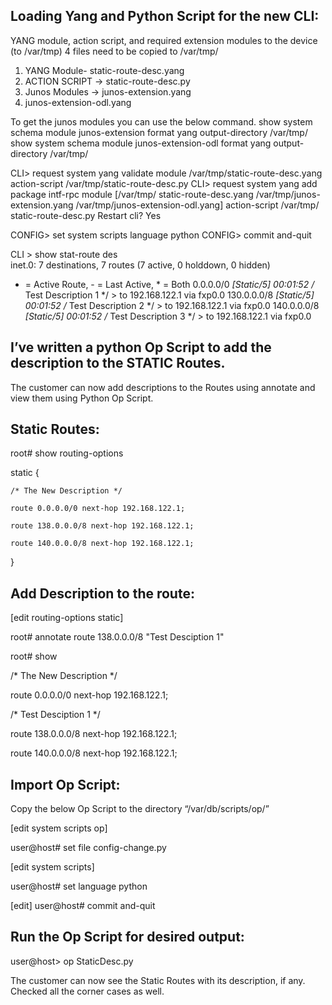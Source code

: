 Loading Yang and Python Script for the new CLI:
----------------------------------------------
 
YANG module, action script, and required extension modules to the device (to /var/tmp)
4 files need to be copied to /var/tmp/ 
1. YANG Module- static-route-desc.yang
2. ACTION SCRIPT -> static-route-desc.py
3. Junos Modules -> junos-extension.yang
4. junos-extension-odl.yang

To get the junos modules you can use the below command.
show system schema module junos-extension format yang output-directory /var/tmp/
show system schema module junos-extension-odl format yang output-directory /var/tmp/

CLI> request system yang validate module /var/tmp/static-route-desc.yang action-script /var/tmp/static-route-desc.py
CLI> request system yang add package intf-rpc module [/var/tmp/ static-route-desc.yang /var/tmp/junos-extension.yang /var/tmp/junos-extension-odl.yang] action-script /var/tmp/ static-route-desc.py
        Restart cli? Yes <enter>

CONFIG> set system scripts language python
CONFIG> commit and-quit

CLI > show stat-route des   
 inet.0: 7 destinations, 7 routes (7 active, 0 holddown, 0 hidden)
+ = Active Route, - = Last Active, * = Both
0.0.0.0/0          *[Static/5] 00:01:52 /* Test Description 1 */
                     > to 192.168.122.1 via fxp0.0
130.0.0.0/8        *[Static/5] 00:01:52 /* Test Description 2 */
                     > to 192.168.122.1 via fxp0.0
140.0.0.0/8        *[Static/5] 00:01:52 /* Test Description 3 */
                     > to 192.168.122.1 via fxp0.0

I’ve written a python Op Script to add the description to the STATIC Routes.
---------------------------------------------------------------------------
 
The customer can now add descriptions to the Routes using annotate and view them using Python Op Script.
 
Static Routes:
--------------
root# show routing-options

static {

    /* The New Description */

    route 0.0.0.0/0 next-hop 192.168.122.1;

    route 138.0.0.0/8 next-hop 192.168.122.1;

    route 140.0.0.0/8 next-hop 192.168.122.1;

}

Add Description to the route:
----------------------------
[edit routing-options static]

root# annotate route 138.0.0.0/8 "Test Desciption 1"

root# show

/* The New Description */

route 0.0.0.0/0 next-hop 192.168.122.1;

/* Test Desciption 1 */

route 138.0.0.0/8 next-hop 192.168.122.1;

route 140.0.0.0/8 next-hop 192.168.122.1;

Import Op Script:
-----------------
Copy the below Op Script to the directory “/var/db/scripts/op/”

[edit system scripts op]

user@host# set file config-change.py

 
[edit system scripts]

user@host# set language python
 
[edit]
user@host# commit and-quit

 
Run the Op Script for desired output:
------------------------------------
user@host> op StaticDesc.py

 
The customer can now see the Static Routes with its description, if any.
Checked all the corner cases as well.

